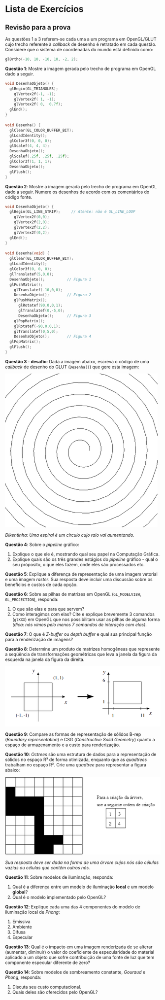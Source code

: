 # Lista de Exercícios
## Revisão para a prova

As questões 1 a 3 referem-se cada uma a um programa em OpenGL/GLUT cujo trecho referente
à _callback_ de desenho é retratado em cada questão. Considere que o sistema
de coordenadas do mundo está definido como:

```c
glOrtho(-10, 10, -10, 10, -2, 2);
```

**Questão 1**: Mostre a imagem gerada pelo trecho de programa em OpenGL dado
a seguir.

```c
void DesenhaObjeto() {
  glBegin(GL_TRIANGLES);
    glVertex2f(-1, -1);
    glVertex2f( 1, -1);
    glVertex2f( 0,  0.7f);
  glEnd();
}

void Desenha() {
  glClear(GL_COLOR_BUFFER_BIT);
  glLoadIdentity();
  glColor3f(0, 0, 0);
  glScalef(4, 4, 4);
  DesenhaObjeto();
  glScalef(.25f, .25f, .25f);
  glColor3f(1, 1, 1);
  DesenhaObjeto();
  glFlush();
}
```

**Questão 2**: Mostre a imagem gerada pelo trecho de programa em OpenGL dado
a seguir. Numere os desenhos de acordo com os comentários do código fonte.

```c
void DesenhaObjeto() {
  glBegin(GL_LINE_STRIP);     // Atente: não é GL_LINE_LOOP
    glVertex2f(0,0);
    glVertex2f(2,0);
    glVertex2f(2,2);
    glVertex2f(0,2);
  glEnd();
}

void Desenha(void) {
  glClear(GL_COLOR_BUFFER_BIT);
  glLoadIdentity();
  glColor3f(0, 0, 0);
  glTranslatef(5,0,0);
  DesenhaObjeto();          // Figura 1
  glPushMatrix();
    glTranslatef(-10,0,0);
    DesenhaObjeto();        // Figura 2
    glPushMatrix();
      glRotatef(90,0,0,1);
      glTranslatef(0,-5,0);
      DesenhaObjeto();      // Figura 3
    glPopMatrix();
    glRotatef(-90,0,0,1);
    glTranslatef(0,5,0);
    DesenhaObjeto();        // Figura 4
  glPopMatrix();
  glFlush();
}
```

**Questão 3 - desafio**: Dada a imagem abaixo, escreva o código de uma _callback_ de desenho do GLUT (`Desenha()`) que gere esta imagem:

![](images/espiral.png)

_Dikentinha: Uma espiral é um círculo cujo raio vai aumentando._


**Questão 4**: Sobre o _pipeline_ gráfico:
  1. Explique o que ele é, mostrando qual seu papel na Computação Gráfica.
  1. Explique quais são os três grandes estágios do _pipeline_ gráfico - qual o seu próposito, o que eles fazem, onde eles são processados etc.

**Questão 5**: Explique a diferença de representação de uma imagem vetorial e uma imagem _raster_. Sua resposta deve incluir uma discussão sobre os benefícios e custos de cada opção.

**Questão 6**: Sobre as pilhas de matrizes em OpenGL (`GL_MODELVIEW`, `GL_PROJECTION`), responda:

  1. O que são elas e para que servem?
  1. Como interagimos com elas? Cite e explique brevemente 3 comandos (`glXXX`) em OpenGL que nos possibilitam usar as pilhas de alguma forma _(dica: nós vimos pelo menos 7 comandos de interação com elas)_.

**Questão 7**: O que é _Z-buffer_ ou _depth buffer_ e qual sua principal função para a renderização de imagens?

**Questão 8**: Determine um produto de matrizes homogêneas que represente a seqüência de transformações geométricas que leva a janela da figura da esquerda na janela da figura da direita.

![](images/coordenadas.png)

**Questão 9**: Compare as formas de representação de sólidos B-rep (_Boundary representation_) e CSG (_Constructive Solid Geometry_) quanto a espaço de armazenamento e a custo para renderização.

**Questão 10**: _Octrees_ são uma estrutura de dados para a representação de sólidos no espaço R³ de forma otimizada, enquanto que as _quadtrees_ trabalham no espaço R². Crie uma _quadtree_ para representar a figura abaixo:

![](images/quadtree.png)

_Sua resposta deve ser dada na forma de uma árvore cujos nós são células vazias ou células que contêm outros nós._

**Questão 11**: Sobre modelos de iluminação, responda:
  1. Qual é a diferença entre um modelo de iluminação **local** e um modelo **global**?
  1. Qual é o modelo implementado pelo OpenGL?

**Questão 12**: Explique cada uma das 4 componentes do modelo de iluminação local de _Phong_:
  1. Emissiva
  1. Ambiente
  1. Difusa
  1. Especular

**Questão 13**: Qual é o impacto em uma imagem renderizada de se alterar (aumentar, diminuir) o valor do coeficiente de especularidade do material aplicado a um objeto que sofre contribuição de uma fonte de luz que tem componente especular diferente de zero?

**Questão 14**: Sobre modelos de sombreamento constante, _Gouraud_ e _Phong_, responda:
1. Discuta seu custo computacional.
1. Quais deles são oferecidos pelo OpenGL?

